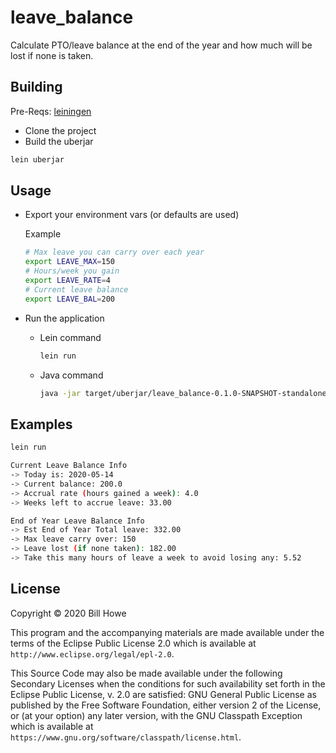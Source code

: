 # leave_balance

Calculate PTO/leave balance at the end of the year and how much will be lost if none is taken.

## Building

Pre-Reqs: [leiningen](https://github.com/wdhowe/clojure-snippets#install-leiningen)

* Clone the project
* Build the uberjar

```bash
lein uberjar
```

## Usage

* Export your environment vars (or defaults are used)

  Example
  
  ```bash
  # Max leave you can carry over each year
  export LEAVE_MAX=150
  # Hours/week you gain
  export LEAVE_RATE=4
  # Current leave balance
  export LEAVE_BAL=200
  ```

* Run the application

  * Lein command

    ```bash
    lein run
    ```

  * Java command

    ```bash
    java -jar target/uberjar/leave_balance-0.1.0-SNAPSHOT-standalone.jar
    ```

## Examples

```bash
lein run

Current Leave Balance Info
-> Today is: 2020-05-14
-> Current balance: 200.0
-> Accrual rate (hours gained a week): 4.0
-> Weeks left to accrue leave: 33.00

End of Year Leave Balance Info
-> Est End of Year Total leave: 332.00
-> Max leave carry over: 150
-> Leave lost (if none taken): 182.00
-> Take this many hours of leave a week to avoid losing any: 5.52
```

## License

Copyright © 2020 Bill Howe

This program and the accompanying materials are made available under the
terms of the Eclipse Public License 2.0 which is available at
`http://www.eclipse.org/legal/epl-2.0`.

This Source Code may also be made available under the following Secondary
Licenses when the conditions for such availability set forth in the Eclipse
Public License, v. 2.0 are satisfied: GNU General Public License as published by
the Free Software Foundation, either version 2 of the License, or (at your
option) any later version, with the GNU Classpath Exception which is available
at `https://www.gnu.org/software/classpath/license.html`.
